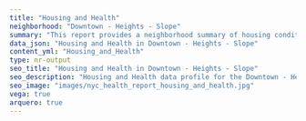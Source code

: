 ```yaml
---
title: "Housing and Health"
neighborhood: "Downtown - Heights - Slope"
summary: "This report provides a neighborhood summary of housing conditions and related health outcomes. It also describes population characteristics that can increase vulnerability to housing hazards."
data_json: "Housing and Health in Downtown - Heights - Slope"
content_yml: "Housing_and_Health"
type: nr-output
seo_title: "Housing and Health in Downtown - Heights - Slope"
seo_description: "Housing and Health data profile for the Downtown - Heights - Slope neighborhood of NYC."
seo_image: "images/nyc_health_report_housing_and_health.jpg"
vega: true
arquero: true
---
```

